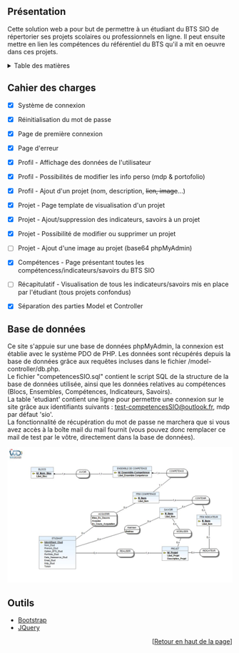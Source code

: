 <div id="top"></div>

<!-- PRESENTATION -->
## Présentation

Cette solution web a pour but de permettre à un étudiant du BTS SIO de répertorier ses projets scolaires ou professionnels en ligne. Il peut ensuite mettre en lien les compétences du référentiel du BTS qu'il a mit en oeuvre dans ces projets.



<!-- TABLE OF CONTENTS -->
<details>
  <summary>Table des matières</summary>
  <ol>
    <li><a href="#cahier-des-charges">Cahier des charges</a></li>
    <li><a href="#base-de-données">Base de données</a></li>
    <li><a href="#outils">Outils</a></li>
  </ol>
</details>



<!-- ROADMAP -->
## Cahier des charges

- [x] Système de connexion
- [x] Réinitialisation du mot de passe
- [x] Page de première connexion
- [x] Page d'erreur
- [x] Profil - Affichage des données de l'utilisateur
- [x] Profil - Possibilités de modifier les info perso (mdp & portofolio)
- [x] Profil - Ajout d'un projet (nom, description, ~~lien, image~~...)
- [x] Projet - Page template de visualisation d'un projet
- [x] Projet - Ajout/suppression des indicateurs, savoirs à un projet
- [x] Projet - Possibilité de modifier ou supprimer un projet
- [ ] Projet - Ajout d'une image au projet (base64 phpMyAdmin)
- [x] Compétences - Page présentant toutes les compétencess/indicateurs/savoirs du BTS SIO
- [ ] Récapitulatif - Visualisation de tous les indicateurs/savoirs mis en place par l'étudiant (tous projets confondus)
- [x] Séparation des parties Model et Controller



<!-- DATABASE -->
## Base de données

Ce site s'appuie sur une base de données phpMyAdmin, la connexion est établie avec le système PDO de PHP. Les données sont récupérés depuis la base de données grâce aux requêtes incluses dans le fichier /model-controller/db.php.  
Le fichier "competencesSIO.sql" contient le script SQL de la structure de la base de données utilisée, ainsi que les données relatives au compétences (Blocs, Ensembles, Compétences, Indicateurs, Savoirs).  
La table 'etudiant' contient une ligne pour permettre une connexion sur le site grâce aux identifiants suivants : test-competencesSIO@outlook.fr, mdp par défaut 'sio'.  
La fonctionnalité de récupération du mot de passe ne marchera que si vous avez accès à la boîte mail du mail fournit (vous pouvez donc remplacer ce mail de test par le vôtre, directement dans la base de données). 

![Schéma conceptuel de la base de données](Modèle-conceptuel_CompétencesSIO.jpg?raw=true)



<!-- TOOLS -->
## Outils

* [Bootstrap](https://getbootstrap.com)
* [JQuery](https://jquery.com)



<p align="right">[<a href="#top">Retour en haut de la page</a>]</p>
